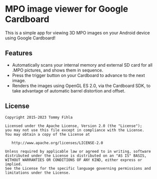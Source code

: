 # MPO image viewer for Google Cardboard

This is a simple app for viewing 3D MPO images on your Android device using Google Cardboard!

## Features

- Automatically scans your internal memory and external SD card for all .MPO pictures, and shows them in sequence.
- Press the trigger button on your Cardboard to advance to the next image.
- Renders the images using OpenGL ES 2.0, via the Cardboard SDK, to take advantage of automatic barrel distortion and offset.

## License

    Copyright 2015-2023 Tommy Fihla

    Licensed under the Apache License, Version 2.0 (the "License");
    you may not use this file except in compliance with the License.
    You may obtain a copy of the License at

       http://www.apache.org/licenses/LICENSE-2.0

    Unless required by applicable law or agreed to in writing, software
    distributed under the License is distributed on an "AS IS" BASIS,
    WITHOUT WARRANTIES OR CONDITIONS OF ANY KIND, either express or implied.
    See the License for the specific language governing permissions and
    limitations under the License.
